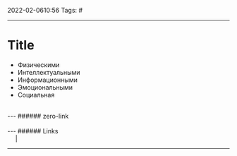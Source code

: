 2022-02-0610:56
Tags: #

---
# Title
-   Физическими
-   Интеллектуальными
-   Информационными
-   Эмоциональными
-   Социальная
</br>
---
###### zero-link </br>

</br>
---
###### Links </br>
 &emsp; | &emsp; 


---